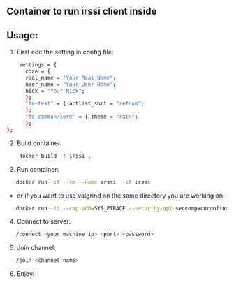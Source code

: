 ## Container to run irssi client inside
## Usage:

1. First edit the setting in config file:
```bash
    settings = {
      core = {
      real_name = "Your Real Name";
      user_name = "Your User Name";
      nick = "Your Nick";
      };
      "fe-text" = { actlist_sort = "refnum";
      };
      "fe-common/core" = { theme = "rain";
      };
};
```
2. Build container:
```bash
    docker build -t irssi .
```
3. Run container:
```bash
   docker run -it --rm --name irssi  -it irssi
```

- or if you want to use valgrind on the same directory you are working on:

```bash
   docker run -it --cap-add=SYS_PTRACE --security-opt seccomp=unconfined --security-opt apparmor=unconfined --name irssi --rm -v "$(pwd):/home/projects" irssi "/bin/zsh"
```

4. Connect to server:
```bash
   /connect <your machine ip> <port> <password>
```
5. Join channel:
```bash
   /join <channel name>
```
6. Enjoy!